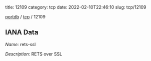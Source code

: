 title: 12109
category: tcp
date: 2022-02-10T22:46:10
slug: tcp/12109

[portdb](/) / [tcp](/category/tcp.html) / 12109


## IANA Data

_Name:_ rets-ssl

_Description:_ RETS over SSL

